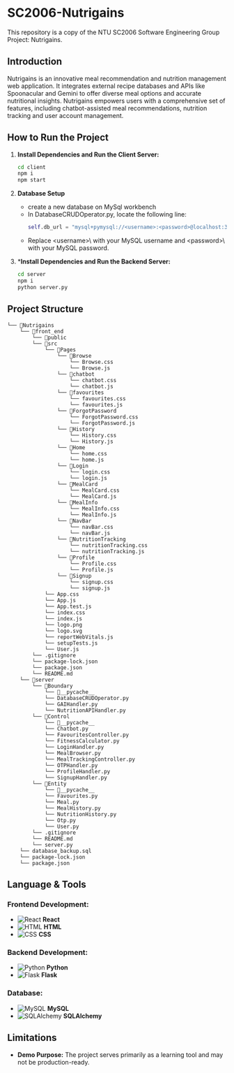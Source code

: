 # SC2006-Nutrigains
This repository is a copy of the NTU SC2006 Software Engineering Group Project: Nutrigains.

## Introduction
Nutrigains is an innovative meal recommendation and nutrition management web application. It integrates external recipe databases and APIs like Spoonacular and Gemini to offer diverse meal options and accurate nutritional insights. Nutrigains empowers users with a comprehensive set of features, including chatbot-assisted meal recommendations, nutrition tracking and user account management.

## How to Run the Project
1. **Install Dependencies and Run the Client Server:**
   ```bash
   cd client
   npm i
   npm start
   
2. **Database Setup**
   - create a new database on MySql workbench
   - In DatabaseCRUDOperator.py, locate the following line:
     ```python
     self.db_url = "mysql+pymysql://<username>:<password>@localhost:3306/nutrigains"
   - Replace \<username>\ with your MySQL username and \<password>\ with your MySQL password.
   
3. ***Install Dependencies and Run the Backend Server:**
   ```bash
   cd server
   npm i
   python server.py

## Project Structure
```
└── 📁Nutrigains
    └── 📁front_end
        └── 📁public
        └── 📁src
            └── 📁Pages
                └── 📁Browse
                    └── Browse.css
                    └── Browse.js
                └── 📁chatbot
                    └── chatbot.css
                    └── chatbot.js
                └── 📁favourites
                    └── favourites.css
                    └── favourites.js
                └── 📁ForgotPassword
                    └── ForgotPassword.css
                    └── ForgotPassword.js
                └── 📁History
                    └── History.css
                    └── History.js
                └── 📁Home
                    └── home.css
                    └── home.js
                └── 📁Login
                    └── login.css
                    └── login.js
                └── 📁MealCard
                    └── MealCard.css
                    └── MealCard.js
                └── 📁MealInfo
                    └── MealInfo.css
                    └── MealInfo.js
                └── 📁NavBar
                    └── navBar.css
                    └── navBar.js
                └── 📁NutritionTracking
                    └── nutritionTracking.css
                    └── nutritionTracking.js
                └── 📁Profile
                    └── Profile.css
                    └── Profile.js
                └── 📁Signup
                    └── signup.css
                    └── signup.js
            └── App.css
            └── App.js
            └── App.test.js
            └── index.css
            └── index.js
            └── logo.png
            └── logo.svg
            └── reportWebVitals.js
            └── setupTests.js
            └── User.js
        └── .gitignore
        └── package-lock.json
        └── package.json
        └── README.md
    └── 📁server
        └── 📁Boundary
            └── 📁__pycache__
            └── DatabaseCRUDOperator.py
            └── GAIHandler.py
            └── NutritionAPIHandler.py
        └── 📁Control
            └── 📁__pycache__
            └── Chatbot.py
            └── FavouritesController.py
            └── FitnessCalculator.py
            └── LoginHandler.py
            └── MealBrowser.py
            └── MealTrackingController.py
            └── OTPHandler.py
            └── ProfileHandler.py
            └── SignupHandler.py
        └── 📁Entity
            └── 📁__pycache__
            └── Favourites.py
            └── Meal.py
            └── MealHistory.py
            └── NutritionHistory.py
            └── Otp.py
            └── User.py
        └── .gitignore
        └── README.md
        └── server.py
    └── database_backup.sql
    └── package-lock.json
    └── package.json
```
## Language & Tools

### Frontend Development:
- ![React](https://img.icons8.com/color/48/000000/react-native.png) **React**
- ![HTML](https://img.icons8.com/color/48/000000/html-5.png) **HTML**
- ![CSS](https://img.icons8.com/color/48/000000/css3.png) **CSS**

### Backend Development:
- ![Python](https://img.icons8.com/color/48/000000/python.png) **Python**
- ![Flask](https://img.icons8.com/color/48/000000/flask.png) **Flask**

### Database:
- ![MySQL](https://img.icons8.com/color/48/000000/mysql-logo.png) **MySQL**
- ![SQLAlchemy](https://img.icons8.com/color/48/000000/sql.png) **SQLAlchemy**

## Limitations
- **Demo Purpose:** The project serves primarily as a learning tool and may not be production-ready.

